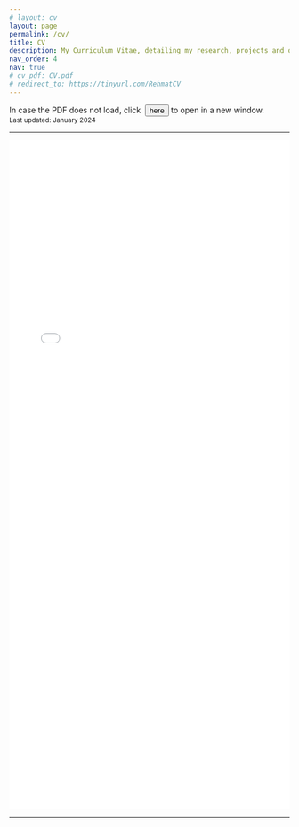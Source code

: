 ```yaml
---
# layout: cv
layout: page
permalink: /cv/
title: CV
description: My Curriculum Vitae, detailing my research, projects and other experiences.
nav_order: 4
nav: true
# cv_pdf: CV.pdf
# redirect_to: https://tinyurl.com/RehmatCV
---
```


<!-- https://drive.google.com/file/d/1n66AEPDVcZ9SJzgoBOQiw0sut9mPGPVR/view?usp=share_link -->
<div class="tba">
In case the PDF does not load, click &nbsp;<button onclick="window.open('https://tinyurl.com/RehmatCV')">here</button> to open in a new window.
</div>


<div class="tba"><small>Last updated: January 2024</small></div>
<hr>
<embed src="../assets/pdf/CV.pdf" width="100%" height="1200px" type="application/pdf">
<hr>

<!-- <iframe
    src="https://drive.google.com/viewerng/viewer?embedded=true&url=https://drive.google.com/viewerng/viewer?embedded=true&url=http://example.com/the.pdf#toolbar=0&scrollbar=0"
    frameBorder="0"
    scrolling="auto"
    height="100%"
    width="100%"
></iframe> -->

<!-- <embed src="assets/pdf/CV.pdf" width="100%" height="100%" 
 type="application/pdf"> -->
 <!-- <object data="assets/pdf/CV.pdf" type="application/pdf" style="height: 800px; max-width: 56rem; width: 100%;" aria-label="Curriculum Vitae">
</object> -->

<!-- <embed src="https://drive.google.com/viewerng/viewer?embedded=true&url=http://example.com/the.pdf" width="500" height="375"> -->
<!-- <style>
button {
  background-color: #4CAF50;
  color: white;
  /* padding: 14px 20px; */
  margin: 8px 0;
  border: none;
  border-radius: 4px;
  cursor: pointer;
}

button:hover {
  background-color: #45a049;
}
</style> -->